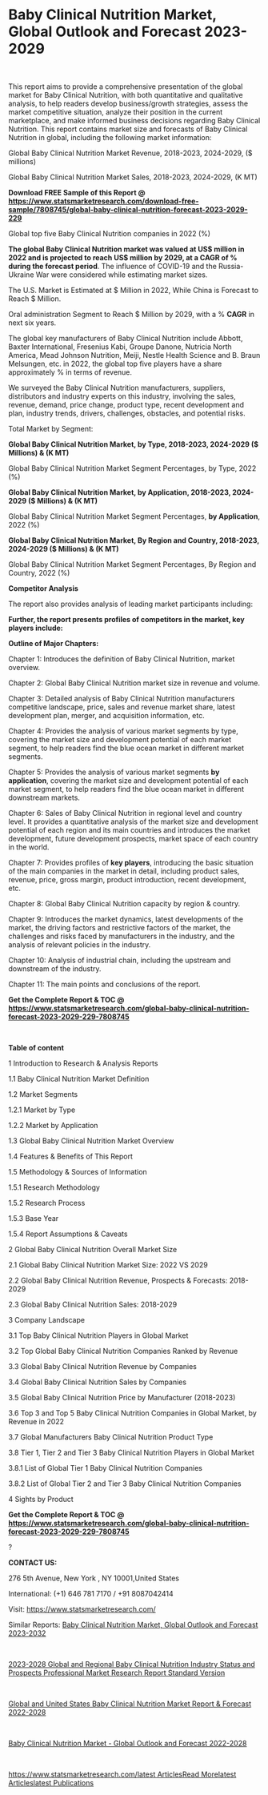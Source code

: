 <h1>Baby Clinical Nutrition Market, Global Outlook and Forecast 2023-2029</h1><br/><p>This report aims to provide a comprehensive presentation of the global market for Baby Clinical Nutrition, with both quantitative and qualitative analysis, to help readers develop business/growth strategies, assess the market competitive situation, analyze their position in the current marketplace, and make informed business decisions regarding Baby Clinical Nutrition. This report contains market size and forecasts of Baby Clinical Nutrition in global, including the following market information:</p>
 
 
 
 <p>Global Baby Clinical Nutrition Market Revenue, 2018-2023, 2024-2029, ($ millions)</p>
 
 
 
 <p>Global Baby Clinical Nutrition Market Sales, 2018-2023, 2024-2029, (K MT)</p>
 
 
 
 <p><strong>Download FREE Sample of this Report @ <a href="https://www.statsmarketresearch.com/download-free-sample/7808745/global-baby-clinical-nutrition-forecast-2023-2029-229">https://www.statsmarketresearch.com/download-free-sample/7808745/global-baby-clinical-nutrition-forecast-2023-2029-229</a></strong></p>
 
 
 
 <p>Global top five Baby Clinical Nutrition companies in 2022 (%)</p>
 
 
 
 <p><strong>The global Baby Clinical Nutrition market was valued at US$ million in 2022 and is projected to reach US$ million by 2029, at a <strong>CAGR</strong> of % during the forecast period</strong>. The influence of COVID-19 and the Russia-Ukraine War were considered while estimating market sizes.</p>
 
 
 
 <p>The U.S. Market is Estimated at $ Million in 2022, While China is Forecast to Reach $ Million.</p>
 
 
 
 <p>Oral administration Segment to Reach $ Million by 2029, with a % <strong>CAGR</strong> in next six years.</p>
 
 
 
 <p>The global key manufacturers of Baby Clinical Nutrition include Abbott, Baxter International, Fresenius Kabi, Groupe Danone, Nutricia North America, Mead Johnson Nutrition, Meiji, Nestle Health Science and B. Braun Melsungen, etc. in 2022, the global top five players have a share approximately % in terms of revenue.</p>
 
 
 
 <p>We surveyed the Baby Clinical Nutrition manufacturers, suppliers, distributors and industry experts on this industry, involving the sales, revenue, demand, price change, product type, recent development and plan, industry trends, drivers, challenges, obstacles, and potential risks.</p>
 
 
 
 <p>Total Market by Segment:</p>
 
 
 
 <p><strong>Global Baby Clinical Nutrition Market, by Type, 2018-2023, 2024-2029 ($ Millions) & (K MT)</strong></p>
 
 
 
 <p>Global Baby Clinical Nutrition Market Segment Percentages, by Type, 2022 (%)</p>
 
 
 
 <p><strong>Global Baby Clinical Nutrition Market, <strong>by Application</strong>, 2018-2023, 2024-2029 ($ Millions) & (K MT)</strong></p>
 
 
 
 <p>Global Baby Clinical Nutrition Market Segment Percentages, <strong>by Application</strong>, 2022 (%)</p>
 
 
 
 <p><strong>Global Baby Clinical Nutrition Market, By Region and Country, 2018-2023, 2024-2029 ($ Millions) & (K MT)</strong></p>
 
 
 
 <p>Global Baby Clinical Nutrition Market Segment Percentages, By Region and Country, 2022 (%)</p>
 
 
 
 <p><strong>Competitor Analysis</strong></p>
 
 
 
 <p>The report also provides analysis of leading market participants including:</p>
 
 
 
 <p><strong>Further, the report presents profiles of competitors in the market, <strong>key players</strong> include:</strong></p>
 
 
 
 <p><strong>Outline of Major Chapters:</strong></p>
 
 
 
 <p>Chapter 1: Introduces the definition of Baby Clinical Nutrition, market overview.</p>
 
 
 
 <p>Chapter 2: Global Baby Clinical Nutrition market size in revenue and volume.</p>
 
 
 
 <p>Chapter 3: Detailed analysis of Baby Clinical Nutrition manufacturers competitive landscape, price, sales and revenue market share, latest development plan, merger, and acquisition information, etc.</p>
 
 
 
 <p>Chapter 4: Provides the analysis of various market segments by type, covering the market size and development potential of each market segment, to help readers find the blue ocean market in different market segments.</p>
 
 
 
 <p>Chapter 5: Provides the analysis of various market segments <strong>by application</strong>, covering the market size and development potential of each market segment, to help readers find the blue ocean market in different downstream markets.</p>
 
 
 
 <p>Chapter 6: Sales of Baby Clinical Nutrition in regional level and country level. It provides a quantitative analysis of the market size and development potential of each region and its main countries and introduces the market development, future development prospects, market space of each country in the world.</p>
 
 
 
 <p>Chapter 7: Provides profiles of <strong>key players</strong>, introducing the basic situation of the main companies in the market in detail, including product sales, revenue, price, gross margin, product introduction, recent development, etc.</p>
 
 
 
 <p>Chapter 8: Global Baby Clinical Nutrition capacity by region & country.</p>
 
 
 
 <p>Chapter 9: Introduces the market dynamics, latest developments of the market, the driving factors and restrictive factors of the market, the challenges and risks faced by manufacturers in the industry, and the analysis of relevant policies in the industry.</p>
 
 
 
 <p>Chapter 10: Analysis of industrial chain, including the upstream and downstream of the industry.</p>
 
 
 
 <p>Chapter 11: The main points and conclusions of the report.</p>
 
 
 
 <div><b>Get the Complete Report & TOC @ <a href="https://www.statsmarketresearch.com/global-baby-clinical-nutrition-forecast-2023-2029-229-7808745">https://www.statsmarketresearch.com/global-baby-clinical-nutrition-forecast-2023-2029-229-7808745</a></b></div>
 
 
 
 <p><br />
 
 <b>Table of content</b></p>
 
 
 
 <p>1 Introduction to Research & Analysis Reports<br />
 
 1.1 Baby Clinical Nutrition Market Definition<br />
 
 1.2 Market Segments<br />
 
 1.2.1 Market by Type<br />
 
 1.2.2 Market by Application<br />
 
 1.3 Global Baby Clinical Nutrition Market Overview<br />
 
 1.4 Features & Benefits of This Report<br />
 
 1.5 Methodology & Sources of Information<br />
 
 1.5.1 Research Methodology<br />
 
 1.5.2 Research Process<br />
 
 1.5.3 Base Year<br />
 
 1.5.4 Report Assumptions & Caveats<br />
 
 2 Global Baby Clinical Nutrition Overall Market Size<br />
 
 2.1 Global Baby Clinical Nutrition Market Size: 2022 VS 2029<br />
 
 2.2 Global Baby Clinical Nutrition Revenue, Prospects & Forecasts: 2018-2029<br />
 
 2.3 Global Baby Clinical Nutrition Sales: 2018-2029<br />
 
 3 Company Landscape<br />
 
 3.1 Top Baby Clinical Nutrition Players in Global Market<br />
 
 3.2 Top Global Baby Clinical Nutrition Companies Ranked by Revenue<br />
 
 3.3 Global Baby Clinical Nutrition Revenue by Companies<br />
 
 3.4 Global Baby Clinical Nutrition Sales by Companies<br />
 
 3.5 Global Baby Clinical Nutrition Price by Manufacturer (2018-2023)<br />
 
 3.6 Top 3 and Top 5 Baby Clinical Nutrition Companies in Global Market, by Revenue in 2022<br />
 
 3.7 Global Manufacturers Baby Clinical Nutrition Product Type<br />
 
 3.8 Tier 1, Tier 2 and Tier 3 Baby Clinical Nutrition Players in Global Market<br />
 
 3.8.1 List of Global Tier 1 Baby Clinical Nutrition Companies<br />
 
 3.8.2 List of Global Tier 2 and Tier 3 Baby Clinical Nutrition Companies<br />
 
 4 Sights by Product</p>
 
 
 
 <div><b>Get the Complete Report & TOC @ <a href="https://www.statsmarketresearch.com/global-baby-clinical-nutrition-forecast-2023-2029-229-7808745">https://www.statsmarketresearch.com/global-baby-clinical-nutrition-forecast-2023-2029-229-7808745</a></b></div>
 
 
 
 <p>? </p>
 
 
 
 <p><b>CONTACT US:</b><br />
 
 276 5th Avenue, New York , NY 10001,United States<br />
 
 International: (+1) 646 781 7170 / +91 8087042414<br />
 
 Visit: <a href="https://www.statsmarketresearch.com/">https://www.statsmarketresearch.com/</a><br />
 
 Similar Reports: <a href="https://www.statsmarketresearch.com/global-baby-clinical-nutrition-forecast-2023-2029-229-7808745">Baby Clinical Nutrition Market, Global Outlook and Forecast 2023-2032</a><br />
 
 <br />
 
 <a href="https://www.statsmarketresearch.com/global-baby-clinical-nutrition-forecast-2023-2029-229-7808745">2023-2028 Global and Regional Baby Clinical Nutrition Industry Status and Prospects Professional Market Research Report Standard Version</a><br />
 
 <br />
 
 <a href="https://www.statsmarketresearch.com/global-baby-clinical-nutrition-forecast-2023-2029-229-7808745">Global and United States Baby Clinical Nutrition Market Report & Forecast 2022-2028</a><br />
 
 <br />
 
 <a href="https://www.statsmarketresearch.com/global-baby-clinical-nutrition-forecast-2023-2029-229-7808745">Baby Clinical Nutrition Market - Global Outlook and Forecast 2022-2028</a><br />
 
 <br />
 
 <a href="https://gyeongbokgung.com">https://www.statsmarketresearch.com/</a><a href="https://hallyeomaritime.com">latest Articles</a><a href="https://jingwansa.com">Read More</a><a href="https://nguoiviet.jp/">latest Articles</a><a href="https://www.intelmarketresearch.com/">latest Publications</a></p>